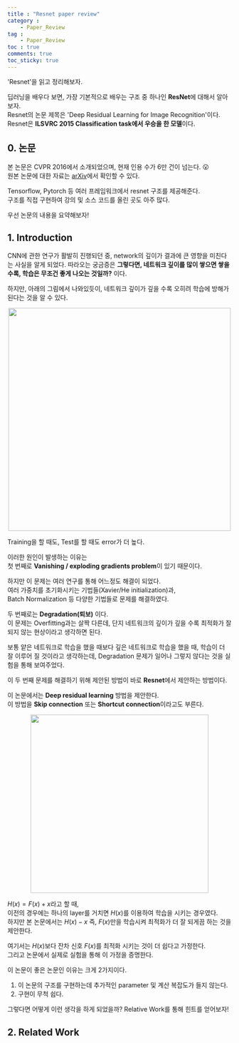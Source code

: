 ```yaml
---
title : "Resnet paper review"
category :
    - Paper_Review
tag :
    - Paper_Review
toc : true
comments: true
toc_sticky: true
---
```

'Resnet'을 읽고 정리해보자.  

딥러닝을 배우다 보면, 가장 기본적으로 배우는 구조 중 하나인 **ResNet**에 대해서 알아보자.  
Resnet의 논문 제목은 'Deep Residual Learning for Image Recognition'이다.  
Resnet은 **ILSVRC 2015 Classification task에서 우승을 한 모델**이다.  

## 0. 논문 

본 논문은 CVPR 2016에서 소개되었으며, 현재 인용 수가 6만 건이 넘는다. :open_mouth:  
원본 논문에 대한 자료는 [arXiv](https://arxiv.org/abs/1512.03385)에서 확인할 수 있다.  

Tensorflow, Pytorch 등 여러 프레임워크에서 resnet 구조를 제공해준다.  
구조를 직접 구현하여 강의 및 소스 코드를 올린 곳도 아주 많다.  

우선 논문의 내용을 요약해보자!  

## 1. Introduction

CNN에 관한 연구가 활발히 진행되던 중, network의 깊이가 결과에 큰 영향을 미친다는 사실을 알게 되었다. 따라오는 궁금증은 **그렇다면, 네트워크 깊이를 많이 쌓으면 쌓을 수록, 학습은 무조건 좋게 나오는 것일까?** 이다.  

하지만, 아래의 그림에서 나와있듯이, 네트워크 깊이가 깊을 수록 오히려 학습에 방해가 된다는 것을 알 수 있다.  

<p align="center"><img src="https://user-images.githubusercontent.com/41863759/101486116-84786c80-399f-11eb-90cb-2b9c9cf959ab.png" width = "500" ></p>

Training을 할 때도, Test를 할 때도 error가 더 높다.  

이러한 원인이 발생하는 이유는  
첫 번째로 **Vanishing / exploding gradients problem**이 있기 때문이다.  

하지만 이 문제는 여러 연구를 통해 어느정도 해결이 되었다.  
여러 가중치를 초기화시키는 기법들(Xavier/He initialization)과,  
Batch Normalization 등 다양한 기법들로 문제를 해결하였다.  

두 번째로는 **Degradation(퇴보)** 이다.  
이 문제는 Overfitting과는 살짝 다른데, 단지 네트워크의 깊이가 깊을 수록 최적화가 잘 되지 않는 현상이라고 생각하면 된다.  

보통 얕은 네트워크로 학습을 했을 때보다 깊은 네트워크로 학습을 했을 때, 학습이 더 잘 이루어 질 것이라고 생각하는데, Degradation 문제가 일어나 그렇지 않다는 것을 실험을 통해 보여주었다.  

이 두 번째 문제를 해결하기 위해 제안된 방법이 바로 **Resnet**에서 제안하는 방법이다.  

이 논문에서는 **Deep residual learning** 방법을 제안한다.  
이 방법을 **Skip connection** 또는 **Shortcut connection**이라고도 부른다.  

<p align="center"><img src="https://user-images.githubusercontent.com/41863759/101488135-8d1e7200-39a2-11eb-88d6-c41f077874de.png" width = "400" ></p>

$H(x) = F(x) + x$라고 할 때,  
이전의 경우에는 하나의 layer를 거치면 $H(x)$를 이용하여 학습을 시키는 경우였다.  
하지만 본 논문에서는 $H(x) - x$ 즉, $F(x)$만을 학습시켜 최적화가 더 잘 되게끔 하는 것을 제안한다.  

여기서는 $H(x)$보다 잔차 신호 $F(x)$를 최적화 시키는 것이 더 쉽다고 가정한다.  
그리고 논문에서 실제로 실험을 통해 이 가정을 증명한다.  

이 논문이 좋은 논문인 이유는 크게 2가지이다.  
1. 이 논문의 구조를 구현하는데 추가적인 parameter 및 계산 복잡도가 들지 않는다.  
2. 구현이 무척 쉽다.  

그렇다면 어떻게 이런 생각을 하게 되었을까? Relative Work를 통해 힌트를 얻어보자!  

## 2. Related Work 





